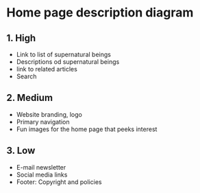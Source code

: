 # Home page description diagram

## 1. High

- Link to list of supernatural beings
- Descriptions od supernatural beings
- link to related articles
- Search

## 2. Medium

- Website branding, logo
- Primary navigation
- Fun images for the home page that peeks interest

## 3. Low

- E-mail newsletter
- Social media links
- Footer: Copyright and policies